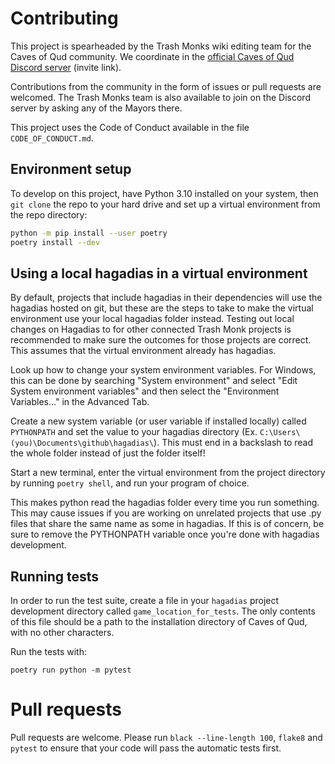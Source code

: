 # Contributing

This project is spearheaded by the Trash Monks wiki editing team for the Caves of Qud community. We coordinate in the
[official Caves of Qud Discord server](https://discordapp.com/invite/cavesofqud)
(invite link).

Contributions from the community in the form of issues or pull requests are welcomed. The Trash Monks team is also
available to join on the Discord server by asking any of the Mayors there.

This project uses the Code of Conduct available in the file `CODE_OF_CONDUCT.md`.

## Environment setup

To develop on this project, have Python 3.10 installed on your system, then `git clone`
the repo to your hard drive and set up a virtual environment from the repo directory:

```bash
python -m pip install --user poetry
poetry install --dev
```

## Using a local hagadias in a virtual environment

By default, projects that include hagadias in their dependencies will use the hagadias hosted on git, but these are the
steps to take to make the virtual environment use your local hagadias folder instead. Testing out local changes on
Hagadias to for other connected Trash Monk projects is recommended to make sure the outcomes for those projects are
correct. This assumes that the virtual environment already has hagadias.

Look up how to change your system environment variables. For Windows, this can be done by searching "System environment"
and select "Edit System environment variables" and then select the "Environment Variables..." in the Advanced Tab.

Create a new system variable (or user variable if installed locally) called `PYTHONPATH`
and set the value to your hagadias directory (Ex.
`C:\Users\(you)\Documents\github\hagadias\`). This must end in a backslash to read the whole folder instead of just the
folder itself!

Start a new terminal, enter the virtual environment from the project directory by running `poetry shell`, and run your
program of choice.

This makes python read the hagadias folder every time you run something. This may cause issues if you are working on
unrelated projects that use .py files that share the same name as some in hagadias. If this is of concern, be sure to
remove the PYTHONPATH variable once you're done with hagadias development.

## Running tests

In order to run the test suite, create a file in your `hagadias` project development directory
called `game_location_for_tests`. The only contents of this file should be a path to the installation directory of Caves
of Qud, with no other characters.

Run the tests with:

```
poetry run python -m pytest
```

# Pull requests

Pull requests are welcome. Please run `black --line-length 100`, `flake8` and `pytest` to ensure that your code will
pass the automatic tests first.

